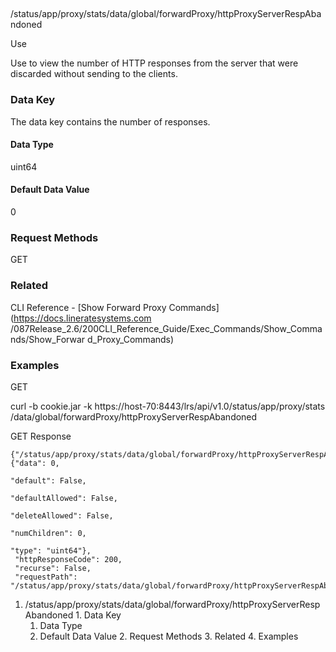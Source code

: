 ##
/status/app/proxy/stats/data/global/forwardProxy/httpProxyServerRespAbandoned

Use

Use to view the number of HTTP responses from the server that were discarded
without sending to the clients.

### Data Key

The data key contains the number of responses.

#### Data Type

uint64

#### Default Data Value

0

### Request Methods

GET

### Related

CLI Reference - [Show Forward Proxy Commands](https://docs.lineratesystems.com
/087Release_2.6/200CLI_Reference_Guide/Exec_Commands/Show_Commands/Show_Forwar
d_Proxy_Commands)

### Examples

GET

curl -b cookie.jar -k https://host-70:8443/lrs/api/v1.0/status/app/proxy/stats
/data/global/forwardProxy/httpProxyServerRespAbandoned

GET Response

    
    {"/status/app/proxy/stats/data/global/forwardProxy/httpProxyServerRespAbandoned": {"data": 0,
                                                                                        "default": False,
                                                                                        "defaultAllowed": False,
                                                                                        "deleteAllowed": False,
                                                                                        "numChildren": 0,
                                                                                        "type": "uint64"},
     "httpResponseCode": 200,
     "recurse": False,
     "requestPath": "/status/app/proxy/stats/data/global/forwardProxy/httpProxyServerRespAbandoned"}
    

  1. /status/app/proxy/stats/data/global/forwardProxy/httpProxyServerRespAbandoned
    1. Data Key
      1. Data Type
      2. Default Data Value
    2. Request Methods
    3. Related
    4. Examples

